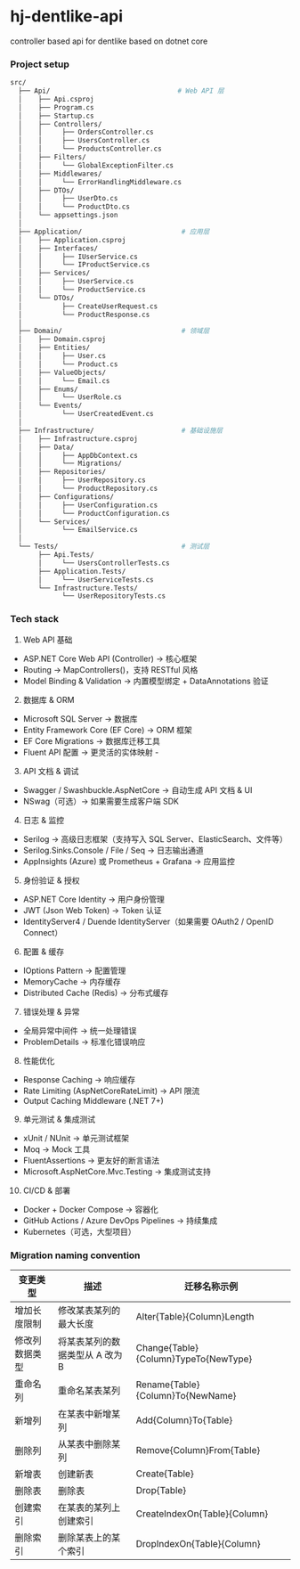 # hj-dentlike-api

controller based api for dentlike based on dotnet core

### Project setup

```sh
src/
  ├── Api/                                # Web API 层
  │    ├── Api.csproj
  │    ├── Program.cs
  │    ├── Startup.cs
  │    ├── Controllers/
  │    │     ├── OrdersController.cs
  │    │     ├── UsersController.cs
  │    │     └── ProductsController.cs
  │    ├── Filters/
  │    │     └── GlobalExceptionFilter.cs
  │    ├── Middlewares/
  │    │     └── ErrorHandlingMiddleware.cs
  │    ├── DTOs/
  │    │     ├── UserDto.cs
  │    │     └── ProductDto.cs
  │    └── appsettings.json
  │
  ├── Application/                         # 应用层
  │    ├── Application.csproj
  │    ├── Interfaces/
  │    │     ├── IUserService.cs
  │    │     └── IProductService.cs
  │    ├── Services/
  │    │     ├── UserService.cs
  │    │     └── ProductService.cs
  │    └── DTOs/
  │          ├── CreateUserRequest.cs
  │          └── ProductResponse.cs
  │
  ├── Domain/                              # 领域层
  │    ├── Domain.csproj
  │    ├── Entities/
  │    │     ├── User.cs
  │    │     └── Product.cs
  │    ├── ValueObjects/
  │    │     └── Email.cs
  │    ├── Enums/
  │    │     └── UserRole.cs
  │    └── Events/
  │          └── UserCreatedEvent.cs
  │
  ├── Infrastructure/                      # 基础设施层
  │    ├── Infrastructure.csproj
  │    ├── Data/
  │    │     ├── AppDbContext.cs
  │    │     └── Migrations/
  │    ├── Repositories/
  │    │     ├── UserRepository.cs
  │    │     └── ProductRepository.cs
  │    ├── Configurations/
  │    │     ├── UserConfiguration.cs
  │    │     └── ProductConfiguration.cs
  │    └── Services/
  │          └── EmailService.cs
  │
  └── Tests/                               # 测试层
       ├── Api.Tests/
       │     └── UsersControllerTests.cs
       ├── Application.Tests/
       │     └── UserServiceTests.cs
       └── Infrastructure.Tests/
             └── UserRepositoryTests.cs
```

### Tech stack

1. Web API 基础

- ASP.NET Core Web API (Controller) → 核心框架
- Routing → MapControllers()，支持 RESTful 风格
- Model Binding & Validation → 内置模型绑定 + DataAnnotations 验证

2. 数据库 & ORM

- Microsoft SQL Server → 数据库
- Entity Framework Core (EF Core) → ORM 框架
- EF Core Migrations → 数据库迁移工具
- Fluent API 配置 → 更灵活的实体映射 -

3. API 文档 & 调试

- Swagger / Swashbuckle.AspNetCore → 自动生成 API 文档 & UI
- NSwag（可选）→ 如果需要生成客户端 SDK

4. 日志 & 监控

- Serilog → 高级日志框架（支持写入 SQL Server、ElasticSearch、文件等）
- Serilog.Sinks.Console / File / Seq → 日志输出通道
- AppInsights (Azure) 或 Prometheus + Grafana → 应用监控

5. 身份验证 & 授权

- ASP.NET Core Identity → 用户身份管理
- JWT (Json Web Token) → Token 认证
- IdentityServer4 / Duende IdentityServer（如果需要 OAuth2 / OpenID Connect）

6. 配置 & 缓存

- IOptions Pattern → 配置管理
- MemoryCache → 内存缓存
- Distributed Cache (Redis) → 分布式缓存

7. 错误处理 & 异常

- 全局异常中间件 → 统一处理错误
- ProblemDetails → 标准化错误响应

8. 性能优化

- Response Caching → 响应缓存
- Rate Limiting (AspNetCoreRateLimit) → API 限流
- Output Caching Middleware (.NET 7+)

9. 单元测试 & 集成测试

- xUnit / NUnit → 单元测试框架
- Moq → Mock 工具
- FluentAssertions → 更友好的断言语法
- Microsoft.AspNetCore.Mvc.Testing → 集成测试支持

10. CI/CD & 部署

- Docker + Docker Compose → 容器化
- GitHub Actions / Azure DevOps Pipelines → 持续集成
- Kubernetes（可选，大型项目）

### Migration naming convention

| 变更类型       | 描述                            | 迁移名称示例                         |
| -------------- | ------------------------------- | ------------------------------------ |
| 增加长度限制   | 修改某表某列的最大长度          | Alter{Table}{Column}Length           |
| 修改列数据类型 | 将某表某列的数据类型从 A 改为 B | Change{Table}{Column}TypeTo{NewType} |
| 重命名列       | 重命名某表某列                  | Rename{Table}{Column}To{NewName}     |
| 新增列         | 在某表中新增某列                | Add{Column}To{Table}                 |
| 删除列         | 从某表中删除某列                | Remove{Column}From{Table}            |
| 新增表         | 创建新表                        | Create{Table}                        |
| 删除表         | 删除表                          | Drop{Table}                          |
| 创建索引       | 在某表的某列上创建索引          | CreateIndexOn{Table}{Column}         |
| 删除索引       | 删除某表上的某个索引            | DropIndexOn{Table}{Column}           |
